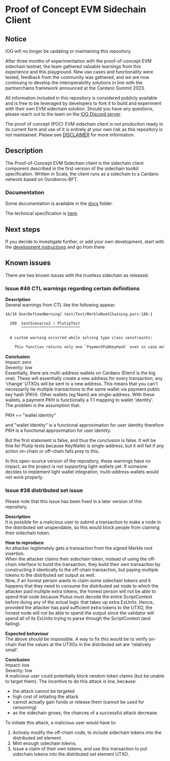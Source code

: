 # Proof of Concept EVM Sidechain Client

## Notice

IOG will no longer be updating or maintaining this repository. 

After three months of experimentation with the proof-of-concept EVM sidechain testnet, the team gathered valuable learnings from this experience and this playground. New use cases and functionality were tested, feedback from the community was gathered, and we are now continuing to develop the interoperability solutions in line with the partnerchains framework announced at the Cardano Summit 2023.

All information included in this repository is considered publicly available and is free to be leveraged by developers to fork it to build and experiment with their own EVM sidechain solution. Should you have any questions, please reach out to the team on the [IOG Discord server](https://discord.com/invite/inputoutput).


The proof of concept (POC) EVM sidechain client is not production ready in its current form and use of it is entirely at
your own risk as this repository is not maintained. Please see [DISCLAIMER](./DISCLAIMER.md) for more information.

## Description

The Proof-of-Concept EVM Sidechain client is the sidechain client component described in the first version of the
sidechain toolkit specification. Written in Scala, the client runs as a sidechain to a Cardano network based on
Ouroboros-BFT.

### Documentation

Some documentation is available in the [docs](./docs) folder.

The technical specification is [here](./TECHNICAL_SPECIFICATION_v1.0.pdf).

## Next steps

If you decide to investigate further, or add your own development, start with
the [development instructions](./DEVELOPMENT.md) and go from there

## Known issues
There are two known issues with the trustless sidechain as released.
### Issue #46 CTL warnings regarding certain definitions

**Description**  
Several warnings from CTL like the following appear:
```bash
16/16 UserDefinedWarning] test/Test/MerkleRootChaining.purs:189:1

  189  testScenario2 ∷ PlutipTest
       ^^^^^^^^^^^^^^^^^^^^^^^^^^
  
  A custom warning occurred while solving type class constraints:
  
    This function returns only one `PaymentPubKeyHash` even in case multiple `PaymentPubKeysHash`es are available. Use `ownPaymentPubKeysHashes` instead
```
**Conclusion**  
Impact: zero  
Severity: low  
Essentially, there are multi-address wallets on Cardano (Eternl is the big one). These will essentially create a new address for every transaction; any 'change' UTXOs will be sent to a new address. This means that you can't necessarily tie multiple transactions to the same wallet via payment public key hash (PKH). Other wallets (eg Nami) are single-address. With these wallets, a payment PKH is functionally a 1:1 mapping to wallet 'identity'.  
The problem is the assumption that:  

PKH == "wallet identity"  

and "wallet Identity" is a functional approximation for user identity therefore PKH is a functional approximation for user identity.  

But the first statement is false, and thus the conclusion is false. It will be fine for Plutip tests because KeyWallet is single-address, but it will fail if any action on-chain or off-chain falls prey to this.  

In this open-source version of the repository, these warnings have no impact, as the project is not supporting light-wallets yet. If someone decides to implement light wallet integration, multi-address wallets would not work properly.
### Issue #38 distributed set issue
Please note that this issue has been fixed in a later version of this repository.  

**Description**  
It is possible for a malicious user to submit a transaction to make a node in the distributed set unspendable, so this would block people from claiming their sidechain token.  

**How to reproduce**    
An attacker legitimately gets a transaction from the signed Merkle root insertion.  
When the attacker claims their sidechain token, instead of using the off-chain interface to build the transaction, they build their own transaction by constructing it identically to the off-chain transaction, but paying multiple tokens to the distributed set output as well.  
Now, if an honest person wants to claim some sidechain tokens and it happens that they need to consume the distributed set node to which the attacker paid multiple extra tokens, the honest person will not be able to spend that node because Plutus must decode the entire ScriptContext before doing any of the actual logic that takes up extra ExUnits. Hence, provided the attacker has paid sufficient extra tokens to the UTXO, the honest node will not be able to spend the output since the validator will spend all of its ExUnits trying to parse through the ScriptContext (and failing).  

**Expected behaviour**  
The above should be impossible. A way to fix this would be to verify on-chain that the values at the UTXOs in the distributed set are 'relatively small'.  
  
**Conclusion**  
Impact: low  
Severity: low  
A malicious user could potentially block random token claims (but be unable to target them). The incentive to do this attack is low, because:  
- the attack cannot be targeted
- high cost of initiating the attack
- cannot actually gain funds or release them (cannot be used for ransoming)
- as the sidechain grows, the chances of a successful attack decrease.  

To initiate this attack, a malicious user would have to:  
1. Actively modify the off-chain code, to include sidechain tokens into the distributed set element.  
2. Mint enough sidechain tokens.   
2. Issue a claim of their own tokens, and use this transaction to put sidechain tokens into the distributed set element UTXO.  

